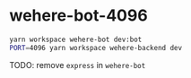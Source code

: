 # wehere-bot-4096

```sh
yarn workspace wehere-bot dev:bot
PORT=4096 yarn workspace wehere-backend dev
```

TODO: remove `express` in `wehere-bot`
